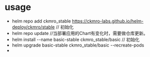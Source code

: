 
# usage

* helm repo add ckmro_stable https://ckmro-labs.github.io/helm-deploy/ckmro/stable  // 初始化
* helm repo update  //当部署应用的Chart有变化时，需要做仓库更新。
* helm install --name basic-stable ckmro_stable/basic       // 初始化
* helm upgrade basic-stable ckmro_stable/basic --recreate-pods
*
